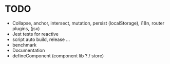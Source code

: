# TODO

- Collapse, anchor, intersect, mutation, persist (localStorage), i18n, router plugins, (jsx)
- Jest tests for reactive
- script auto build, release ...
- benchmark
- Documentation
- defineComponent (component lib ? / store)
